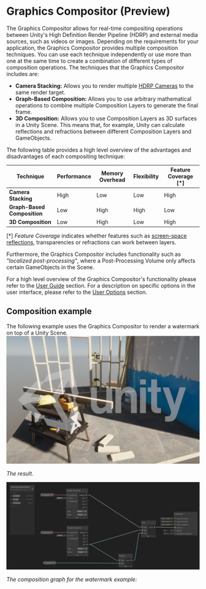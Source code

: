 # Graphics Compositor (Preview)

The Graphics Compositor allows for real-time compositing operations between Unity's High Definition Render Pipeline (HDRP) and external media sources, such as videos or images. Depending on the requirements for your application, the Graphics Compositor provides multiple composition techniques. You can use each technique independently or use more than one at the same time to create a combination of different types of composition operations. The techniques that the Graphics Compositor includes are:
- **Camera Stacking:** Allows you to render multiple [HDRP Cameras](HDRP-Camera.md) to the same render target.
- **Graph-Based Composition:** Allows you to use arbitrary mathematical operations to combine multiple Composition Layers to generate the final frame.
- **3D Composition:** Allows you to use Composition Layers as 3D surfaces in a Unity Scene. This means that, for example, Unity can calculate reflections and refractions between different Composition Layers and GameObjects.

The following table provides a high level overview of the advantages and disadvantages of each compositing technique:

| **Technique** | **Performance** | **Memory Overhead** | **Flexibility** | **Feature Coverage [*]** |
| ------------- | ------------- |------------- | ------------- | ------------- |
| **Camera Stacking** | High | Low | Low | High |
| **Graph-Based Composition** | Low | High | High| Low |
| **3D Composition** | Low | High | Low | High |

[*] *Feature Coverage* indicates whether features such as [screen-space reflections](Override-Screen-Space-Reflection.md), transparencies or refractions can work between layers.

Furthermore, the Graphics Compositor includes functionality such as *"localized post-processing"*, where a Post-Processing Volume only affects certain GameObjects in the Scene. 

For a high level overview of the Graphics Compositor's functionality please refer to the [User Guide](Compositor-User-Guide) section. For a description on specific options in the user interface, please refer to the [User Options](Compositor-User-Options) section.

## Composition example

The following example uses the Graphics Compositor to render a watermark on top of a Unity Scene.
![](Images/Compositor-HDRPTemplateWithLogo.png)

*The result.*


![](Images/Compositor-CompositorSimpleGraph.png)

*The composition graph for the watermark example:*